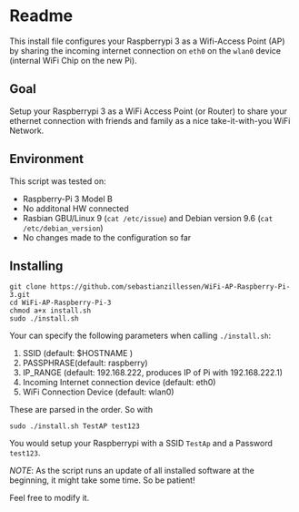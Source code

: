 # Readme

This install file configures your Raspberrypi 3 as a Wifi-Access Point (AP)
by sharing the incoming internet connection on `eth0` on the `wlan0` device
(internal WiFi Chip on the new Pi).

## Goal
Setup your Raspberrypi 3 as a WiFi Access Point (or Router) to share your ethernet connection with friends and family as a nice take-it-with-you WiFi Network.

## Environment
This script was tested on:
- Raspberry-Pi 3 Model B
- No additonal HW connected
- Rasbian GBU/Linux 9 (`cat /etc/issue`) and Debian version 9.6 (`cat /etc/debian_version`)
- No changes made to the configuration so far

## Installing
```
git clone https://github.com/sebastianzillessen/WiFi-AP-Raspberry-Pi-3.git
cd WiFi-AP-Raspberry-Pi-3
chmod a+x install.sh
sudo ./install.sh
```

Your can specify the following parameters when calling `./install.sh`:

1. SSID (default: $HOSTNAME )
2. PASSPHRASE(default: raspberry)
3. IP_RANGE (default: 192.168.222, produces IP of Pi with 192.168.222.1)
4. Incoming Internet connection device (default: eth0)
5. WiFi Connection Device (default: wlan0)

These are parsed in the order. So with

```
sudo ./install.sh TestAP test123
```
You would setup your Raspberrypi with a SSID `TestAp` and a Password `test123`.

*NOTE*: As the script runs an update of all installed software at the beginning, it might take some time. So be patient!

Feel free to modify it.
